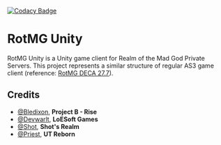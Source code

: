 [![Codacy Badge](https://api.codacy.com/project/badge/Grade/7dd42aa3d855420b8613d90ad188c973)](https://www.codacy.com?utm_source=github.com&amp;utm_medium=referral&amp;utm_content=Bledixon/Rotmg-Unity&amp;utm_campaign=Badge_Grade)

# RotMG Unity
RotMG Unity is a Unity game client for Realm of the Mad God Private Servers. This project represents a similar structure of regular AS3 game client (reference: [RotMG DECA 27.7](https://github.com/cp-nilly/rotmg-deca-27.7)).

## Credits
- [@Bledixon](https://github.com/Bledixon), **Project B - Rise**
- [@Devwarlt](https://github.com/Devwarlt), **LoESoft Games**
- [@Shot](https://github.com/ShotRotMG), **Shot's Realm**
- [@Priest](https://github.com/EpicQuackIV), **UT Reborn**
